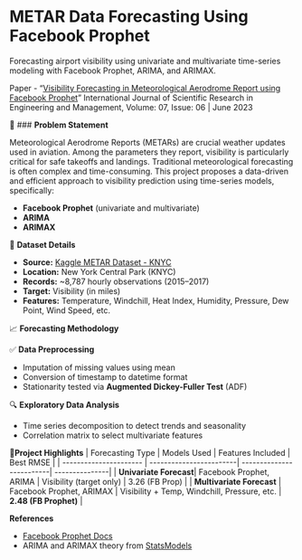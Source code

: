 # METAR Data Forecasting Using Facebook Prophet

Forecasting airport visibility using univariate and multivariate time-series modeling with Facebook Prophet, ARIMA, and ARIMAX.

Paper - “[Visibility Forecasting in Meteorological Aerodrome Report using Facebook Prophet](https://ijsrem.com/download/visibility-forecasting-in-meteorological-aerodrome-report-using-facebook-prophet/)”
International Journal of Scientific Research in Engineering and Management, Volume: 07, Issue: 06 | June 2023

📌 ### **Problem Statement**  

Meteorological Aerodrome Reports (METARs) are crucial weather updates used in aviation. Among the parameters they report, visibility is particularly critical for safe takeoffs and landings.
Traditional meteorological forecasting is often complex and time-consuming. This project proposes a data-driven and efficient approach to visibility prediction using time-series models, specifically:
- **Facebook Prophet** (univariate and multivariate)
- **ARIMA**
- **ARIMAX**

🧪 **Dataset Details**
- **Source:** [Kaggle METAR Dataset - KNYC](https://www.kaggle.com/datasets/cabaki/knycmetars2016)
- **Location:** New York Central Park (KNYC)
- **Records:** ~8,787 hourly observations (2015–2017)
- **Target:** Visibility (in miles)
- **Features:** Temperature, Windchill, Heat Index, Humidity, Pressure, Dew Point, Wind Speed, etc.

📈 **Forecasting Methodology**  

✅ **Data Preprocessing**
- Imputation of missing values using mean
- Conversion of timestamp to datetime format
- Stationarity tested via **Augmented Dickey-Fuller Test** (ADF)

🔍 **Exploratory Data Analysis**
- Time series decomposition to detect trends and seasonality
- Correlation matrix to select multivariate features

🧾**Project Highlights**
| Forecasting Type       | Models Used             | Features Included        | Best RMSE      |
| ---------------------- | ------------------------| -------------------------| ---------------|
| **Univariate Forecast**| Facebook Prophet, ARIMA | Visibility (target only) | 3.26 (FB Prop) |
| **Multivariate Forecast** | Facebook Prophet, ARIMAX | Visibility + Temp, Windchill, Pressure, etc. | **2.48 (FB Prophet)** |

**References**
- [Facebook Prophet Docs](https://facebook.github.io/prophet/)
- ARIMA and ARIMAX theory from [StatsModels](https://www.statsmodels.org/stable/index.html)
  
